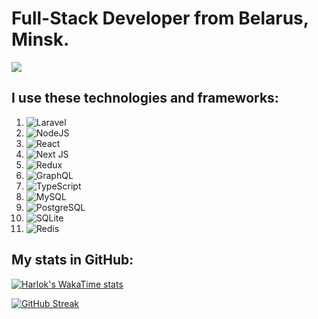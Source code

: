# Full-Stack Developer from Belarus, Minsk.
![](https://komarev.com/ghpvc/?username=abobus-2288)
## I use these technologies and frameworks:
1. ![Laravel](https://img.shields.io/badge/laravel-%23FF2D20.svg?style=for-the-badge&logo=laravel&logoColor=white)
2. ![NodeJS](https://img.shields.io/badge/node.js-6DA55F?style=for-the-badge&logo=node.js&logoColor=white)
3. ![React](https://img.shields.io/badge/react-%2320232a.svg?style=for-the-badge&logo=react&logoColor=%2361DAFB)
4. ![Next JS](https://img.shields.io/badge/Next-black?style=for-the-badge&logo=next.js&logoColor=white)
5. ![Redux](https://img.shields.io/badge/redux-%23593d88.svg?style=for-the-badge&logo=redux&logoColor=white)
6. ![GraphQL](https://img.shields.io/badge/-GraphQL-E10098?style=for-the-badge&logo=graphql&logoColor=white)
7. ![TypeScript](https://img.shields.io/badge/TypeScript-007ACC?style=for-the-badge&logo=typescript&logoColor=white)
8. ![MySQL](https://img.shields.io/badge/MySQL-005C84?style=for-the-badge&logo=mysql&logoColor=white)
9. ![PostgreSQL](https://img.shields.io/badge/PostgreSQL-316192?style=for-the-badge&logo=postgresql&logoColor=white)
6. ![SQLite](https://img.shields.io/badge/SQLite-07405E?style=for-the-badge&logo=sqlite&logoColor=white)
7. ![Redis](https://img.shields.io/badge/redis-%23DD0031.svg?style=for-the-badge&logo=redis&logoColor=white)

## My stats in GitHub:
[![Harlok's WakaTime stats](https://github-readme-stats.vercel.app/api/wakatime?username=EugeneLobach)](https://github.com/anuraghazra/github-readme-stats)

[![GitHub Streak](https://streak-stats.demolab.com?user=abobus-2288&date_format=M%20j%5B%2C%20Y%5D&mode=weekly&card_width=660)](https://git.io/streak-stats)

